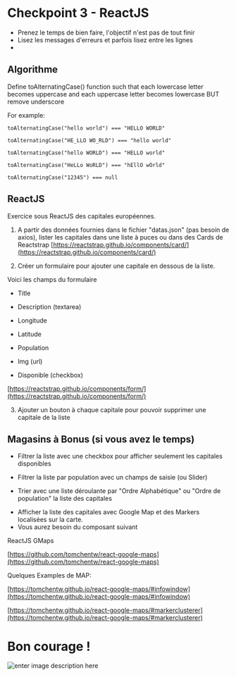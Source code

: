 # Checkpoint 3 - ReactJS

- Prenez le temps de bien faire, l'objectif n'est pas de tout finir
- Lisez les messages d'erreurs et parfois lisez entre les lignes
-

## Algorithme

Define toAlternatingCase() function such that each lowercase letter becomes uppercase and each uppercase letter becomes lowercase BUT remove underscore

For example:

```
toAlternatingCase("hello world") === "HELLO WORLD"

toAlternatingCase("HE_LLO WO_RLD") === "hello world"

toAlternatingCase("hello WORLD") === "HELLO world"

toAlternatingCase("HeLLo WoRLD") === "hEllO wOrld"

toAlternatingCase("12345") === null
```

## ReactJS

Exercice sous ReactJS des capitales européennes.

1.  A partir des données fournies dans le fichier "datas.json" (pas besoin de axios),
    lister les capitales dans une liste à puces ou dans des Cards de Reactstrap
    [https://reactstrap.github.io/components/card/](https://reactstrap.github.io/components/card/)

2)  Créer un formulaire pour ajouter une capitale en dessous de la liste.

Voici les champs du formulaire

- Title

- Description (textarea)

- Longitude

- Latitude

- Population

- Img (url)

- Disponible (checkbox)

[https://reactstrap.github.io/components/form/](https://reactstrap.github.io/components/form/)

3.  Ajouter un bouton à chaque capitale pour pouvoir supprimer une capitale de la liste

## Magasins à Bonus (si vous avez le temps)

- Filtrer la liste avec une checkbox pour afficher seulement les capitales disponibles

* Filtrer la liste par population avec un champs de saisie (ou Slider)

* Trier avec une liste déroulante par "Ordre Alphabétique" ou "Ordre de population" la liste des capitales

- Afficher la liste des capitales avec Google Map et des Markers localisées sur la carte.
- Vous aurez besoin du composant suivant

ReactJS GMaps

[https://github.com/tomchentw/react-google-maps](https://github.com/tomchentw/react-google-maps)

Quelques Examples de MAP:

[https://tomchentw.github.io/react-google-maps/#infowindow](https://tomchentw.github.io/react-google-maps/#infowindow)

[https://tomchentw.github.io/react-google-maps/#markerclusterer](https://tomchentw.github.io/react-google-maps/#markerclusterer)

# Bon courage !

![enter image description here](https://media.giphy.com/media/4KFH8kY8SpT40q5igm/giphy.gif)
